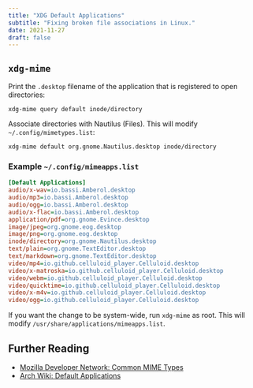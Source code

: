 ```yaml
---
title: "XDG Default Applications"
subtitle: "Fixing broken file associations in Linux."
date: 2021-11-27
draft: false
---
```


## `xdg-mime`

Print the `.desktop` filename of the application that is registered to open directories:

```shell
xdg-mime query default inode/directory
```

Associate directories with Nautilus (Files). This will modify `~/.config/mimetypes.list`:

```shell
xdg-mime default org.gnome.Nautilus.desktop inode/directory
```

### Example `~/.config/mimeapps.list`

```ini
[Default Applications]
audio/x-wav=io.bassi.Amberol.desktop
audio/mp3=io.bassi.Amberol.desktop
audio/ogg=io.bassi.Amberol.desktop
audio/x-flac=io.bassi.Amberol.desktop
application/pdf=org.gnome.Evince.desktop
image/jpeg=org.gnome.eog.desktop
image/png=org.gnome.eog.desktop
inode/directory=org.gnome.Nautilus.desktop
text/plain=org.gnome.TextEditor.desktop
text/markdown=org.gnome.TextEditor.desktop
video/mp4=io.github.celluloid_player.Celluloid.desktop
video/x-matroska=io.github.celluloid_player.Celluloid.desktop
video/webm=io.github.celluloid_player.Celluloid.desktop
video/quicktime=io.github.celluloid_player.Celluloid.desktop
video/x-m4v=io.github.celluloid_player.Celluloid.desktop
video/ogg=io.github.celluloid_player.Celluloid.desktop
```

If you want the change to be system-wide, run `xdg-mime` as root. This will modify `/usr/share/applications/mimeapps.list`.

## Further Reading

* [Mozilla Developer Network: Common MIME Types](https://developer.mozilla.org/en-US/docs/Web/HTTP/Basics_of_HTTP/MIME_types/Common_types)
* [Arch Wiki: Default Applications](https://wiki.archlinux.org/title/default_applications)